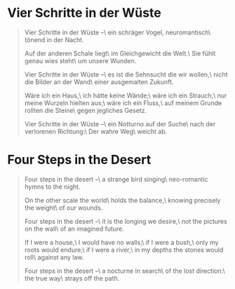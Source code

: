 Vier Schritte in der Wüste
==========================

> Vier Schritte in der Wüste –\\
> ein schräger Vogel, neuromantisch\\
> tönend in der Nacht.
>
> Auf der anderen Schale liegt\\
> im Gleichgewicht die Welt.\\
> Sie fühlt genau wies steht\\
> um unsere Wunden.
>
> Vier Schritte in der Wüste –\\
> es ist die Sehnsucht die wir wollen,\\
> nicht die Bilder an der Wand\\
> einer ausgemalten Zukunft.
>
> Wäre ich ein Haus,\\
> ich hätte keine Wände;\\
> wäre ich ein Strauch,\\
> nur meine Wurzeln hielten aus;\\
> wäre ich ein Fluss,\\
> auf meinem Grunde rollten die Steine\\
> gegen jegliches Gesetz.
>
> Vier Schritte in der Wüste –\\
> ein Notturno auf der Suche\\
> nach der verlorenen Richtung:\\
> Der wahre Weg\\
> weicht ab.

Four Steps in the Desert
========================

> Four steps in the desert –\\
> a strange bird singing\\
> neo-romantic hymns to the night.
>
> On the other scale the world\\
> holds the balance,\\
> knowing precisely the weight\\
> of our wounds.
>
> Four steps in the desert –\\
> it is the longing we desire,\\
> not the pictures on the wall\\
> of an imagined future.
>
> If I were a house,\\
> I would have no walls;\\
> if I were a bush,\\
> only my roots would endure;\\
> if I were a river,\\
> in my depths the stones would roll\\
> against any law.
>
> Four steps in the desert –\\
> a nocturne in search\\
> of the lost direction:\\
> the true way\\
> strays off the path.
